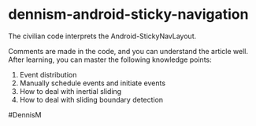 # dennism-android-sticky-navigation
The civilian code interprets the Android-StickyNavLayout.

Comments are made in the code, and you can understand the article well.
After learning, you can master the following knowledge points:
1. Event distribution
2. Manually schedule events and initiate events
3. How to deal with inertial sliding
4. How to deal with sliding boundary detection

#DennisM
